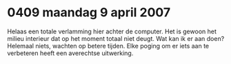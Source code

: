 # 0409 maandag 9 april 2007
Helaas een totale verlamming  hier achter de computer. Het is gewoon het milieu interieur dat op het moment totaal niet deugt. Wat kan ik er aan doen? Helemaal niets, wachten op betere tijden. Elke poging om er iets aan te verbeteren heeft een averechtse uitwerking.